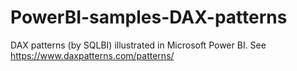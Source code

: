 # PowerBI-samples-DAX-patterns
DAX patterns (by SQLBI) illustrated in Microsoft Power BI.  See https://www.daxpatterns.com/patterns/

